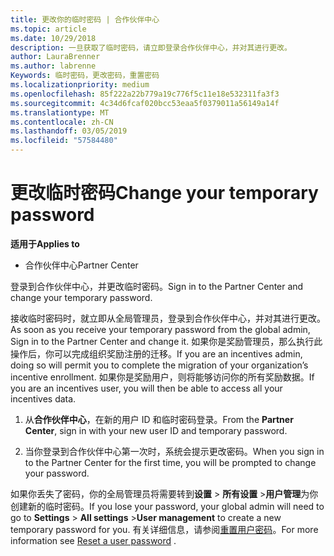 ```yaml
---
title: 更改你的临时密码 | 合作伙伴中心
ms.topic: article
ms.date: 10/29/2018
description: 一旦获取了临时密码，请立即登录合作伙伴中心，并对其进行更改。
author: LauraBrenner
ms.author: labrenne
Keywords: 临时密码，更改密码，重置密码
ms.localizationpriority: medium
ms.openlocfilehash: 85f222a22b779a19c776f5c11e18e532311fa3f3
ms.sourcegitcommit: 4c34d6fcaf020bcc53eaa5f0379011a56149a14f
ms.translationtype: MT
ms.contentlocale: zh-CN
ms.lasthandoff: 03/05/2019
ms.locfileid: "57584480"
---
```

# <a name="change-your-temporary-password"></a><span data-ttu-id="a57ad-104">更改临时密码</span><span class="sxs-lookup"><span data-stu-id="a57ad-104">Change your temporary password</span></span>

<span data-ttu-id="a57ad-105">**适用于**</span><span class="sxs-lookup"><span data-stu-id="a57ad-105">**Applies to**</span></span>

-  <span data-ttu-id="a57ad-106">合作伙伴中心</span><span class="sxs-lookup"><span data-stu-id="a57ad-106">Partner Center</span></span>

<span data-ttu-id="a57ad-107">登录到合作伙伴中心，并更改临时密码。</span><span class="sxs-lookup"><span data-stu-id="a57ad-107">Sign in to the Partner Center and change your temporary password.</span></span>

<span data-ttu-id="a57ad-108">接收临时密码时，就立即从全局管理员，登录到合作伙伴中心，并对其进行更改。</span><span class="sxs-lookup"><span data-stu-id="a57ad-108">As soon as you receive your temporary password from the global admin, Sign in to the Partner Center and change it.</span></span> <span data-ttu-id="a57ad-109">如果你是奖励管理员，那么执行此操作后，你可以完成组织奖励注册的迁移。</span><span class="sxs-lookup"><span data-stu-id="a57ad-109">If you are an incentives admin, doing so will permit you to complete the migration of your organization’s incentive enrollment.</span></span> <span data-ttu-id="a57ad-110">如果你是奖励用户，则将能够访问你的所有奖励数据。</span><span class="sxs-lookup"><span data-stu-id="a57ad-110">If you are an incentives user, you will then be able to access all your incentives data.</span></span>

1.  <span data-ttu-id="a57ad-111">从**合作伙伴中心**，在新的用户 ID 和临时密码登录。</span><span class="sxs-lookup"><span data-stu-id="a57ad-111">From the **Partner Center**, sign in with your new user ID and temporary password.</span></span>

2.  <span data-ttu-id="a57ad-112">当你登录到合作伙伴中心第一次时，系统会提示更改密码。</span><span class="sxs-lookup"><span data-stu-id="a57ad-112">When you sign in to the Partner Center for the first time, you will be prompted to change your password.</span></span>

<span data-ttu-id="a57ad-113">如果你丢失了密码，你的全局管理员将需要转到**设置** > **所有设置** >**用户管理**为你创建新的临时密码。</span><span class="sxs-lookup"><span data-stu-id="a57ad-113">If you lose your password, your global admin will need to go to  **Settings** > **All settings** >**User management** to create a new temporary password for you.</span></span>
<span data-ttu-id="a57ad-114">有关详细信息，请参阅[重置用户密码](reset-a-user-password.md)。</span><span class="sxs-lookup"><span data-stu-id="a57ad-114">For more information see [Reset a user password](reset-a-user-password.md) .</span></span>


 

 




